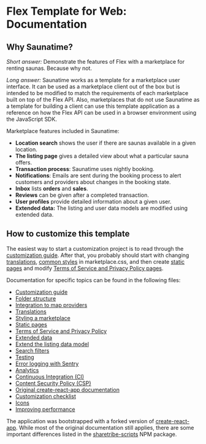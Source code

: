 # Flex Template for Web: Documentation

## Why Saunatime?

_Short answer:_ Demonstrate the features of Flex with a marketplace for renting saunas. Because why
not.

_Long answer:_ Saunatime works as a template for a marketplace user interface. It can be used as a
marketplace client out of the box but is intended to be modified to match the requirements of each
marketplace built on top of the Flex API. Also, marketplaces that do not use Saunatime as a template
for building a client can use this template application as a reference on how the Flex API can be
used in a browser environment using the JavaScript SDK.

Marketplace features included in Saunatime:

* **Location search** shows the user if there are saunas available in a given location.
* **The listing page** gives a detailed view about what a particular sauna offers.
* **Transaction process**: Saunatime uses nightly booking.
* **Notifications**: Emails are sent during the booking process to alert customers and providers
  about changes in the booking state.
* **Inbox** lists **orders** and **sales**.
* **Reviews** can be given after a completed transaction.
* **User profiles** provide detailed information about a given user.
* **Extended data:** The listing and user data models are modified using extended data.

## How to customize this template

The easiest way to start a customization project is to read through the
[customization guide](customization-guide.md). After that, you probably should start with changing
[translations](translations.md), [common styles](styling.md) in marketplace.css, and then create
[static pages](static-pages.md) and modify
[Terms of Service and Privacy Policy pages](terms-of-service-and-privacy-policy.md).

Documentation for specific topics can be found in the following files:

* [Customization guide](customization-guide.md)
* [Folder structure](folder-structure.md)
* [Integration to map providers](map-providers.md)
* [Translations](translations.md)
* [Styling a marketplace](styling.md)
* [Static pages](static-pages.md)
* [Terms of Service and Privacy Policy](terms-of-service-and-privacy-policy.md)
* [Extended data](extended-data.md)
* [Extend the listing data model](extend-listing.md)
* [Search filters](search-filters.md)
* [Testing](testing.md)
* [Error logging with Sentry](sentry.md)
* [Analytics](analytics.md)
* [Continuous Integration (CI)](ci.md)
* [Content Security Policy (CSP)](content-security-policy.md)
* [Original create-react-app documentation](https://github.com/sharetribe/create-react-app/blob/master/packages/react-scripts/template/README.md)
* [Customization checklist](customization-checklist.md)
* [Icons](icons.md)
* [Improving performance](improving-performance.md)

The application was bootstrapped with a forked version of
[create-react-app](https://github.com/facebookincubator/create-react-app). While most of the
original documentation still applies, there are some important differences listed in the
[sharetribe-scripts](https://www.npmjs.com/package/sharetribe-scripts) NPM package.
